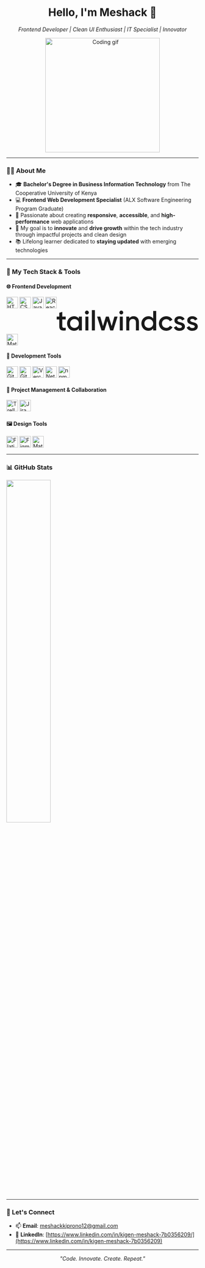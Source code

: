 <h1 align="center">Hello, I'm Meshack 👋</h1>
<p align="center"><i>Frontend Developer | Clean UI Enthusiast | IT Specialist | Innovator</i></p>

<p align="center">
  <img src="https://media.giphy.com/media/qgQUggAC3Pfv687qPC/giphy.gif" width="300" alt="Coding gif" />
</p>

---

### 👨‍💻 About Me

- 🎓 **Bachelor's Degree in Business Information Technology** from The Cooperative University of Kenya
- 💻 **Frontend Web Development Specialist** (ALX Software Engineering Program Graduate)
- 🔧 Passionate about creating **responsive**, **accessible**, and **high-performance** web applications
- 🎯 My goal is to **innovate** and **drive growth** within the tech industry through impactful projects and clean design
- 📚 Lifelong learner dedicated to **staying updated** with emerging technologies

---

### 🧰 My Tech Stack & Tools

#### 🌐 **Frontend Development**

<p>
  <img src="https://cdn.jsdelivr.net/gh/devicons/devicon/icons/html5/html5-original.svg" width="30" title="HTML5"/>
  <img src="https://cdn.jsdelivr.net/gh/devicons/devicon/icons/css3/css3-original.svg" width="30" title="CSS3"/>
  <img src="https://cdn.jsdelivr.net/gh/devicons/devicon/icons/javascript/javascript-original.svg" width="30" title="JavaScript"/>
  <img src="https://cdn.jsdelivr.net/gh/devicons/devicon/icons/react/react-original.svg" width="30" title="React"/>
  <svg viewBox="0 0 167 21" fill="none" class="h-5 text-black dark:text-white"><path class="fill-sky-400" d="M17.183 0C12.6 0 9.737 2.291 8.59 6.873c1.719-2.29 3.723-3.15 6.014-2.577 1.307.326 2.242 1.274 3.275 2.324 1.685 1.71 3.635 3.689 7.894 3.689 4.582 0 7.445-2.291 8.591-6.872-1.718 2.29-3.723 3.15-6.013 2.576-1.308-.326-2.243-1.274-3.276-2.324C23.39 1.98 21.44 0 17.183 0ZM8.59 10.309C4.01 10.309 1.145 12.6 0 17.182c1.718-2.291 3.723-3.15 6.013-2.577 1.308.326 2.243 1.274 3.276 2.324 1.685 1.71 3.635 3.689 7.894 3.689 4.582 0 7.445-2.29 8.59-6.872-1.718 2.29-3.722 3.15-6.013 2.577-1.307-.327-2.242-1.276-3.276-2.325-1.684-1.71-3.634-3.689-7.893-3.689Z"></path><path fill="currentColor" d="M51.547 8.688h-3v5.803c0 1.548 1.016 1.524 3 1.427v2.346c-4.015.483-5.611-.629-5.611-3.773V8.688H43.71V6.172h2.225V2.925l2.612-.774v4.021h2.998v2.516Zm11.43-2.516h2.61v12.092h-2.61v-1.741c-.92 1.28-2.346 2.055-4.233 2.055-3.288 0-6.021-2.78-6.021-6.36 0-3.603 2.733-6.36 6.021-6.36 1.886 0 3.313.774 4.233 2.032V6.172Zm-3.821 9.915c2.176 0 3.82-1.62 3.82-3.87 0-2.248-1.644-3.868-3.82-3.868-2.177 0-3.821 1.62-3.821 3.869s1.644 3.87 3.82 3.87ZM69.94 4.36a1.687 1.687 0 0 1-1.668-1.669c.002-.443.179-.868.491-1.18a1.662 1.662 0 0 1 2.354 0c.312.312.49.737.491 1.18 0 .895-.75 1.669-1.668 1.669Zm-1.306 13.905V6.172h2.612v12.092h-2.612Zm5.635 0V.609h2.611v17.654H74.27ZM93.834 6.172h2.757l-3.797 12.092h-2.563l-2.516-8.15-2.539 8.15h-2.563L78.816 6.172h2.757l2.346 8.343 2.54-8.343h2.49l2.514 8.343 2.37-8.343ZM99.83 4.36c-.92 0-1.669-.774-1.669-1.669.002-.443.18-.868.492-1.18a1.661 1.661 0 0 1 2.354 0c.313.312.49.737.492 1.18 0 .895-.75 1.669-1.669 1.669Zm-1.306 13.905V6.172h2.612v12.092h-2.612ZM110.52 5.858c2.708 0 4.643 1.838 4.643 4.982v7.423h-2.612v-7.158c0-1.838-1.064-2.804-2.708-2.804-1.717 0-3.071 1.015-3.071 3.482v6.48h-2.612V6.174h2.612V7.72c.798-1.257 2.103-1.862 3.748-1.862Zm17.024-4.522h2.612v16.927h-2.612v-1.741c-.918 1.282-2.345 2.055-4.231 2.055-3.289 0-6.022-2.78-6.022-6.36 0-3.603 2.733-6.36 6.022-6.36 1.886 0 3.313.774 4.231 2.032V1.336Zm-3.821 14.751c2.177 0 3.821-1.62 3.821-3.87 0-2.248-1.644-3.868-3.821-3.868-2.176 0-3.82 1.62-3.82 3.869s1.644 3.87 3.82 3.87Zm15.187 2.49c-3.651 0-6.384-2.78-6.384-6.36 0-3.602 2.733-6.359 6.384-6.359 2.37 0 4.426 1.233 5.393 3.12l-2.249 1.306c-.532-1.137-1.717-1.863-3.168-1.863-2.128 0-3.748 1.62-3.748 3.797 0 2.176 1.62 3.797 3.748 3.797 1.451 0 2.636-.75 3.216-1.863l2.249 1.282c-1.015 1.91-3.071 3.144-5.441 3.144Zm9.746-9.068c0 2.201 6.505.87 6.505 5.345 0 2.419-2.104 3.724-4.716 3.724-2.418 0-4.159-1.089-4.933-2.83l2.249-1.305c.387 1.088 1.355 1.74 2.684 1.74 1.161 0 2.056-.386 2.056-1.354 0-2.151-6.505-.942-6.505-5.27 0-2.274 1.959-3.701 4.425-3.701 1.983 0 3.628.92 4.474 2.515l-2.2 1.233c-.436-.943-1.283-1.378-2.274-1.378-.943 0-1.765.41-1.765 1.281Zm11.148 0c0 2.201 6.505.87 6.505 5.345 0 2.419-2.104 3.724-4.716 3.724-2.418 0-4.158-1.089-4.933-2.83l2.249-1.305c.387 1.088 1.354 1.74 2.684 1.74 1.161 0 2.056-.386 2.056-1.354 0-2.151-6.505-.942-6.505-5.27 0-2.274 1.959-3.701 4.426-3.701 1.982 0 3.627.92 4.473 2.515l-2.2 1.233c-.435-.943-1.282-1.378-2.273-1.378-.944 0-1.766.41-1.766 1.281Z"></path></svg>
  <img src="https://cdn.jsdelivr.net/gh/devicons/devicon/icons/materialui/materialui-original.svg" width="30" title="Material UI"/>
</p>

#### 🔧 **Development Tools**

<p>
  <img src="https://cdn.jsdelivr.net/gh/devicons/devicon/icons/git/git-original.svg" width="30" title="Git"/>
  <img src="https://cdn.jsdelivr.net/gh/devicons/devicon/icons/github/github-original.svg" width="30" title="GitHub"/>
  <img src="https://vercel.com/favicon.ico" width="30" title="Vercel"/>
  <img src="https://www.netlify.com/favicon.ico" width="30" title="Netlify"/>
  <img src="https://cdn.jsdelivr.net/gh/devicons/devicon/icons/npm/npm-original-wordmark.svg" width="30" title="npm"/>
</p>

#### 💼 **Project Management & Collaboration**

<p>
  <img src="https://img.icons8.com/color/48/000000/trello.png" width="30" title="Trello"/>
  <img src="https://img.icons8.com/ios/452/jira.png" width="30" title="Jira"/>
</p>

#### 🖼️ **Design Tools**

<p>
  <img src="https://upload.wikimedia.org/wikipedia/commons/6/67/Flaticon_logo.svg" width="30" title="Flaticon"/>
  <img src="https://cdn.jsdelivr.net/gh/devicons/devicon/icons/figma/figma-original.svg" width="30" title="Figma"/>
  <img src="https://cdn.jsdelivr.net/gh/devicons/devicon/icons/materialui/materialui-original.svg" width="30" title="Material UI"/>
</p>

---

### 📊 GitHub Stats

<p align="left">
  <img src="https://github-readme-stats.vercel.app/api?username=shacky-me&show_icons=true&theme=github_dark" width="48%" />
</p>

---

### 🔗 Let's Connect

- 📫 **Email**: [meshackkiprono12@gmail.com](mailto:meshackkiprono12@gmail.com)
- 💼 **LinkedIn**: [https://www.linkedin.com/in/kigen-meshack-7b0356209/](https://www.linkedin.com/in/kigen-meshack-7b0356209)

---

<p align="center">
  <i>"Code. Innovate. Create. Repeat."</i>  
</p>
